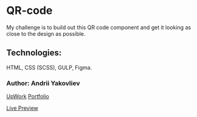# QR-code

My challenge is to build out this QR code component and get it looking as close to the design as possible.

## Technologies:

HTML, CSS (SCSS), GULP, Figma.

### Author: Andrii Yakovliev
[UpWork](https://www.upwork.com/freelancers/~01a75a9a5d09ef15a6)
[Portfolio](https://andreiyakovliev.github.io/portfolio)

[Live Preview](https://andreiyakovliev.github.io/qr_code_component)

